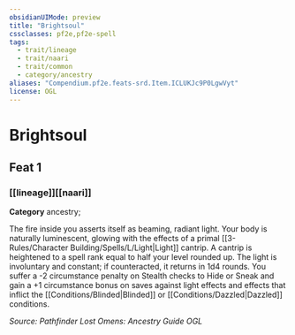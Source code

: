 ```yaml
---
obsidianUIMode: preview
title: "Brightsoul"
cssclasses: pf2e,pf2e-spell
tags:
  - trait/lineage
  - trait/naari
  - trait/common
  - category/ancestry
aliases: "Compendium.pf2e.feats-srd.Item.ICLUKJc9P0LgwVyt"
license: OGL
---
```

# Brightsoul
## Feat 1
### [[lineage]][[naari]]

**Category** ancestry; 




The fire inside you asserts itself as beaming, radiant light. Your body is naturally luminescent, glowing with the effects of a primal [[3-Rules/Character Building/Spells/L/Light|Light]] cantrip. A cantrip is heightened to a spell rank equal to half your level rounded up. The light is involuntary and constant; if counteracted, it returns in 1d4 rounds. You suffer a -2 circumstance penalty on Stealth checks to Hide or Sneak and gain a +1 circumstance bonus on saves against light effects and effects that inflict the [[Conditions/Blinded|Blinded]] or [[Conditions/Dazzled|Dazzled]] conditions.

*Source: Pathfinder Lost Omens: Ancestry Guide*
*OGL*